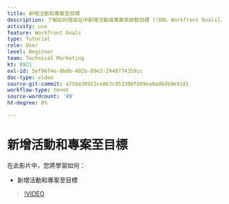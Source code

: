 ```yaml
---
title: 新增活動和專案至目標
description: 了解如何借由在中新增活動或專案來啟動目標 [!DNL Workfront Goals].
activity: use
feature: Workfront Goals
type: Tutorial
role: User
level: Beginner
team: Technical Marketing
kt: 8921
exl-id: 5ef96f4e-8bdb-402b-89e2-2940774359cc
doc-type: video
source-git-commit: a756a30923ce863c953300fd89ea8ad6db9e91d1
workflow-type: tm+mt
source-wordcount: '49'
ht-degree: 0%

---
```


# 新增活動和專案至目標

在此影片中，您將學習如何：

* 新增活動和專案至目標

>[!VIDEO](https://video.tv.adobe.com/v/335193/?quality=12&learn=on)
